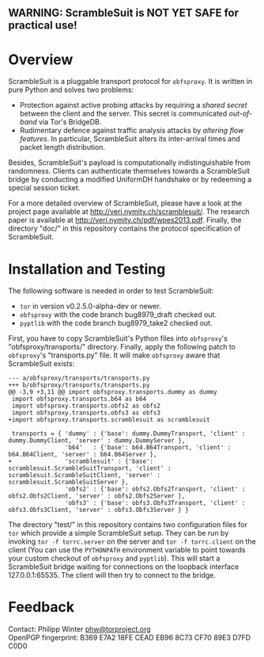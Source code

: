 **WARNING: ScrambleSuit is NOT YET SAFE for practical use!**
------------------------------------------------------------

Overview
========

ScrambleSuit is a pluggable transport protocol for `obfsproxy`.  It is written
in pure Python and solves two problems:

* Protection against active probing attacks by requiring a *shared secret*
  between the client and the server.  This secret is communicated *out-of-band*
  via Tor's BridgeDB.
* Rudimentary defence against traffic analysis attacks by *altering flow
  features*.  In particular, ScrambleSuit alters its inter-arrival times and
  packet length distribution.

Besides, ScrambleSuit's payload is computationally indistinguishable from
randomness.  Clients can authenticate themselves towards a ScrambleSuit bridge
by conducting a modified UniformDH handshake or by redeeming a special session
ticket.

For a more detailed overview of ScrambleSuit, please have a look at the project
page available at <http://veri.nymity.ch/scramblesuit/>.  The research paper is
available at <http://veri.nymity.ch/pdf/wpes2013.pdf>.  Finally, the directory
"doc/" in this repository contains the protocol specification of ScrambleSuit.

Installation and Testing
========================

The following software is needed in order to test ScrambleSuit:

* `tor` in version v0.2.5.0-alpha-dev or newer.
* `obfsproxy` with the code branch bug8979_draft checked out.
* `pyptlib` with the code branch bug8979_take2 checked out.

First, you have to copy ScrambleSuit's Python files into `obfsproxy`'s
"obfsproxy/transports/" directory.  Finally, apply the following patch to
`obfsproxy`'s "transports.py" file.  It will make `obfsproxy` aware that
ScrambleSuit exists:

    --- a/obfsproxy/transports/transports.py
    +++ b/obfsproxy/transports/transports.py
    @@ -3,9 +3,11 @@ import obfsproxy.transports.dummy as dummy
     import obfsproxy.transports.b64 as b64
     import obfsproxy.transports.obfs2 as obfs2
     import obfsproxy.transports.obfs3 as obfs3
    +import obfsproxy.transports.scramblesuit as scramblesuit

     transports = { 'dummy' : {'base': dummy.DummyTransport, 'client' : dummy.DummyClient, 'server' : dummy.DummyServer },
                    'b64'   : {'base': b64.B64Transport, 'client' : b64.B64Client, 'server' : b64.B64Server },
    +               'scramblesuit' : {'base': scramblesuit.ScrambleSuitTransport, 'client' : scramblesuit.ScrambleSuitClient, 'server' : scramblesuit.ScrambleSuitServer },
                    'obfs2' : {'base': obfs2.Obfs2Transport, 'client' : obfs2.Obfs2Client, 'server' : obfs2.Obfs2Server },
                    'obfs3' : {'base': obfs3.Obfs3Transport, 'client' : obfs3.Obfs3Client, 'server' : obfs3.Obfs3Server } }

The directory "test/" in this repository contains two configuration files for
`tor` which provide a simple ScrambleSuit setup.  They can be run by invoking
`tor -f torrc.server` on the server and `tor -f torrc.client` on the client
(You can use the `PYTHONPATH` environment variable to point towards your custom
checkout of `obfsproxy` and `pyptlib`).  This will start a ScrambleSuit bridge
waiting for connections on the loopback interface 127.0.0.1:65535.  The client
will then try to connect to the bridge.

Feedback
========

Contact: Philipp Winter <phw@torproject.org>  
OpenPGP fingerprint: B369 E7A2 18FE CEAD EB96  8C73 CF70 89E3 D7FD C0D0
